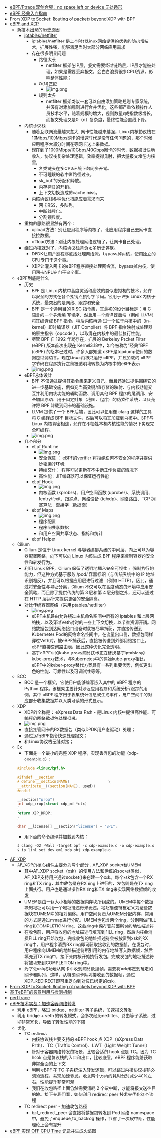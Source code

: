 
- [eBPF/Ftrace 双剑合璧：no space left on device 无处遁形](https://mp.weixin.qq.com/s/VuD20JgMQlbf-RIeCGniaA)
- [eBPF 经典入门指南](https://mp.weixin.qq.com/s/d6lOxtiEheegCduTpHXQew)
- [From XDP to Socket: Routing of packets beyond XDP with BPF](https://mp.weixin.qq.com/s/a8OAnprwxggnMEGRHodmMA)
- [eBPF and XDP](https://mp.weixin.qq.com/s/VmDfYDVlz7PVN6sz6HrIgg)
  - 新技术出现的历史原因
    - [iptables/netfilter](https://mp.weixin.qq.com/s?__biz=MzkyMTIzMTkzNA==&mid=2247506496&idx=1&sn=c629e22f0de944c0940ffb3a665b726f&chksm=c1842d11f6f3a407e2200d28da9033c23a411bdc64f85ddb756c0ff36d660eed38338e611d1f&scene=21#wechat_redirect)
      - iptables/netfilter 是上个时代Linux网络提供的优秀的防火墙技术，扩展性强，能够满足当时大部分网络应用需求
      - 存在很多明显问题
        - 路径太长
          - netfilter 框架在IP层，报文需要经过链路层，IP层才能被处理，如果是需要丢弃报文，会白白浪费很多CPU资源，影响整体性能；
        - O(N)匹配
          - ![img.png](ebpf_netfilter_packet_traversal.png)
        - 规则太多
          - netfilter 框架类似一套可以自由添加策略规则专家系统，并没有对添加规则进行合并优化，这些都严重依赖操作人员技术水平，随着规模的增大，规则数量n成指数级增长，而报文处理又是0（n）复杂度，最终性能会直线下降。
    - 内核协议栈
      - 随着互联网流量越来愈大, 网卡性能越来越强，Linux内核协议栈在10Mbps/100Mbps网卡的慢速时代是没有任何问题的，那个时候应用程序大部分时间在等网卡送上来数据。
      - 现在到了1000Mbps/10Gbps/40Gbps网卡的时代，数据被很快地收入，协议栈复杂处理逻辑，效率捉襟见肘，把大量报文堵在内核里。
        - 各类链表在多CPU环境下的同步开销。
        - 不可睡眠的软中断路径过长。
        - sk_buff的分配和释放。
        - 内存拷贝的开销。
        - 上下文切换造成的cache miss。
      - 内核协议栈各种优化措施应着需求而来
        - 网卡RSS，多队列。
        - 中断线程化。
        - 分割锁粒度。
    - 重构的思路很显然有两个：
      - upload方法：别让应用程序等内核了，让应用程序自己去网卡直接拉数据。
      - offload方法：别让内核处理网络逻辑了，让网卡自己处理。
    - 绕过内核就对了，内核协议栈背负太多历史包袱。
      - DPDK让用户态程序直接处理网络流，bypass掉内核，使用独立的CPU专门干这个事。
      - XDP让灌入网卡的eBPF程序直接处理网络流，bypass掉内核，使用网卡NPU专门干这个事。
  - eBPF到底是什么
    - 历史
      - BPF 是 Linux 内核中高度灵活和高效的类似虚拟机的技术，允许以安全的方式在各个挂钩点执行字节码。它用于许多 Linux 内核子系统，最突出的是网络、跟踪和安全
      - BPF 是一个通用目的 RISC 指令集，其最初的设计目标是：用 C 语言的一个子集编 写程序，然后用一个编译器后端（例如 LLVM）将其编译成 BPF 指令，稍后内核再通 过一个位于内核中的（in-kernel）即时编译器（JIT Compiler）将 BPF 指令映射成处理器的原生指令（opcode ），以取得在内核中的最佳执行性能。
      - 尽管 BPF 自 1992 年就存在，扩展的 Berkeley Packet Filter (eBPF) 版本首次出现在 Kernel3.18中，如今被称为“经典”BPF (cBPF) 的版本已过时。许多人都知道 cBPF是tcpdump使用的数据包过滤语言。现在Linux内核只运行 eBPF，并且加载的 cBPF 字节码在程序执行之前被透明地转换为内核中的eBPF表示
      - ![img.png](ebpf_bpf_arch.png)
    - eBPF总体设计
      - BPF 不仅通过提供其指令集来定义自己，而且还通过提供围绕它的进一步基础设施，例如充当高效键/值存储的映射、与内核功能交互并利用内核功能的辅助函数、调用其他 BPF 程序的尾调用、安全加固原语、用于固定对象（地图、程序）的伪文件系统，以及允许将 BPF 卸载到网卡的基础设施。
      - LLVM 提供了一个 BPF后端，因此可以使用像 clang 这样的工具将 C 编译成 BPF 目标文件，然后可以将其加载到内核中。BPF与Linux 内核紧密相连，允许在不牺牲本机内核性能的情况下实现完全可编程。
      - ![img.png](ebpf_ebpf_arch.png)
    - 几个部分
      - ebpf Runtime
        - ![img.png](ebpf_runtime.png)
        - 安全保障 ： eBPF的verifier 将拒绝任何不安全的程序并提供沙箱运行环境
        - 持续交付： 程序可以更新在不中断工作负载的情况下
        - 高性能：JIT编译器可以保证运行性能
      - ebpf Hook
        - ![img.png](ebpf_hook.png)
        - 内核函数 (kprobes)、用户空间函数 (uprobes)、系统调用、fentry/fexit、跟踪点、网络设备 (tc/xdp)、网络路由、TCP 拥塞算法、套接字（数据面）
      - ebpf Maps
        - ![img.png](ebpf_maps.png)
        - 程序配置
        - 程序间共享数据
        - 和用户空间共享状态、指标和统计
      - ebpf Helper
  - Cilium
    - Cilium 是位于 Linux kernel 与容器编排系统的中间层。向上可以为容器配置网络，向下可以向 Linux 内核生成 BPF 程序来控制容器的安全性和转发行为。
    - 利用 Linux BPF，Cilium 保留了透明地插入安全可视性 + 强制执行的能力，但这种方式基于服务 /pod/ 容器标识（与传统系统中的 IP 地址识别相反），并且可以根据应用层进行过滤 （例如 HTTP）。因此，通过将安全性与寻址分离，Cilium 不仅可以在高度动态的环境中应用安全策略，而且除了提供传统的第 3 层和第 4 层分割之外，还可以通过在 HTTP 层运行来提供更强的安全隔离。
    - 对比传统容器网络（采用iptables/netfilter）
      - ![img.png](ebpf_cilium_network.png)
      - eBPF主机路由允许绕过主机命名空间中所有的 iptables 和上层网络栈，以及穿过Veth对时的一些上下文切换，以节省资源开销。网络数据包到达网络接口设备时就被尽早捕获，并直接传送到Kubernetes Pod的网络命名空间中。在流量出口侧，数据包同样穿过Veth对，被eBPF捕获后，直接被传送到外部网络接口上。eBPF直接查询路由表，因此这种优化完全透明。
      - 基于eBPF中的kube-proxy网络技术正在替换基于iptables的kube-proxy技术，与Kubernetes中的原始kube-proxy相比，eBPF中的kuber-proxy替代方案具有一系列重要优势，例如更出色的性能、可靠性以及可调试性等等。
  - BCC
    - BCC 是一个框架，它使用户能够编写嵌入其中的 eBPF 程序的 Python 程序。该框架主要针对涉及应用程序和系统分析/跟踪的用例，其中 eBPF 程序用于收集统计信息或生成事件，用户空间中的对应部分收集数据并以人类可读的形式显示。
  - XDP
    - XDP的全称是： eXpress Data Path -  是Linux 内核中提供高性能、可编程的网络数据包处理框架。
    - ![img.png](ebpf_xdp.png)
    - 直接接管网卡的RX数据包（类似DPDK用户态驱动）处理；
    - 通过运行BPF指令快速处理报文；
    - 和Linux协议栈无缝对接；
  - Ex
    - 下面是一个最小的完整 XDP 程序，实现丢弃包的功能（xdp-example.c）：
    ```c
    #include <linux/bpf.h>
    
    #ifndef __section
    # define __section(NAME)                  \
    __attribute__((section(NAME), used))
    #endif
    
    __section("prog")
    int xdp_drop(struct xdp_md *ctx)
    {
    return XDP_DROP;
    }
    
    char __license[] __section("license") = "GPL";
    ```
    - 用下面的命令编译并加载到内核：
    ```shell
    $ clang -O2 -Wall -target bpf -c xdp-example.c -o xdp-example.o
    $ ip link set dev em1 xdp obj xdp-example.o
    ```
- [AF_XDP](https://mp.weixin.qq.com/s/uPHVo-4rGZNvPXLKHPq9QQ)
  - AF_XDP的核心组件主要分为两个部分：AF_XDP socket和UMEM
    - 其中AF_XDP socket（xsk）的使用方法和传统的socket类似，AF_XDP支持用户通过socket()来创建一个xsk。每个xsk包含一个RX ring和TX ring，其中收包是在RX ring上进行的，发包则是在TX ring上面执行。用户也是通过操作RX ring和TX ring来实现网络数据帧的收发
    - UMEM是由一组大小相等的数据内存块所组成的。UMEM中每个数据块的地址可以用一个地址描述符来表述。地址描述符被定义为这些数据块在UMEM中的相对偏移。用户空间负责为UMEM分配内存，常用的方式是通过mmap进行分配。UMEM也包含两个ring，分别叫做FILL ring和COMPLETION ring。这些ring中保存着前面所说的地址描述符
    - 在收包前，用户将收包的地址描述符填充到FILL ring，然后内核会消费FILL ring开始收包，完成收包的地址描述符会被放置到xsk的RX ring中，用户程序消费RX ring即可获取接收到的数据帧。在发包时，用户程序向UMEM的地址描述符所引用的内存地址写入数据帧，然后填充到TX ring中，接下来内核开始执行发包。完成发包的地址描述符将被填充到COMPLETION ring中。
    - 为了让xsk成功地从网卡中收到网络数据帧，需要将xsk绑定到确定的网卡和队列。这样，从特定网卡队列接收到的数据帧，通过XDP_REDIRECT即可重定向到对应已绑定的xsk。
- [From XDP to Socket: Routing of packets beyond XDP with BPF](https://mp.weixin.qq.com/s/a8OAnprwxggnMEGRHodmMA)
- [基于eBPF的恶意利用与检测机制](https://tech.meituan.com/2022/04/07/how-to-detect-bad-ebpf-used-in-linux.html)
- [perf trace](https://mp.weixin.qq.com/s/dlyx-jUJ-CnL5efcWW9PXQ)
- [eBPF技术实战：加速容器网络转发](https://cloud.tencent.com/developer/article/2177278)
  - 利用 eBPF，略过 bridge、netfilter 等子系统，加速报文转发
  - 利用 bridge + veth 的转发模式，会多次经历netfilter、路由等子系统，过程非常冗长，导致了转发性能的下降
  - 优化
    - TC redirect
      - 内核协议栈主要支持的 eBPF hook 点 XDP（eXpress Data Path）、TC（Traffic Control）、LWT（Light Weight Tunnel）
      - 针对于容器网络转发的场景，比较合适的 hook 点是 TC。因为 TC hook 点是协议栈的入口和出口，比较底层，eBPF 程序能够获取非常全面的上下文
      - 利用 eBPF 在 TC 子系统注入转发逻辑，可以跳过内核协议栈非必须的流程，实现加速转发。收发两个方向的耗时分别减少40%左右，性能提升非常可观
      - 我们在收包路径上面仍然需要消耗 2 个软中断，才能将报文送往目的地。接下来我们看，如何利用 redirect peer 技术来优化这个流程
    - TC redirect peer - 加速收包路径
      - bpf_redirect_peer 会直接将数据包转发到 Pod 网络 namespace 中，避免了enqueue_to_backlog 操作，节省了一次软中断，性能理论上会有提升
- [eBPF 实现 OFF CPU Time 记录并生成火焰图](https://mp.weixin.qq.com/s/kPi78YnQkKkR0aShwjVViw)




